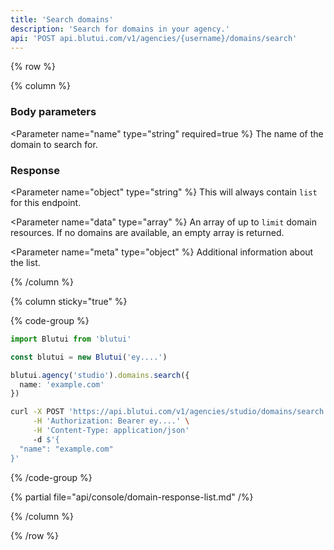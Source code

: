 ```yaml
---
title: 'Search domains'
description: 'Search for domains in your agency.'
api: 'POST api.blutui.com/v1/agencies/{username}/domains/search'
---
```


{% row %}

{% column %}
### Body parameters

<Parameter name="name" type="string" required=true %}
The name of the domain to search for.
</Parameter>

### Response

<Parameter name="object" type="string" %}
This will always contain `list` for this endpoint.
</Parameter>

<Parameter name="data" type="array" %}
An array of up to `limit` domain resources. If no domains are available, an empty array is returned.
</Parameter>

<Parameter name="meta" type="object" %}
Additional information about the list.
</Parameter>

{% /column %}

{% column sticky="true" %}

{% code-group %}

```ts {% process=false filename="Node.js" %}
import Blutui from 'blutui'

const blutui = new Blutui('ey....')

blutui.agency('studio').domains.search({
  name: 'example.com'
})
```

```bash {% process=false filename="cURL" %}
curl -X POST 'https://api.blutui.com/v1/agencies/studio/domains/search' \
     -H 'Authorization: Bearer ey....' \
     -H 'Content-Type: application/json'
     -d $'{
  "name": "example.com"
}'
```

{% /code-group %}

{% partial file="api/console/domain-response-list.md" /%}

{% /column %}

{% /row %}
